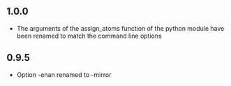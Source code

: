 1.0.0
-----

- The arguments of the assign_atoms function of the python module have been renamed to match the command line options

0.9.5
-----

- Option -enan renamed to -mirror
